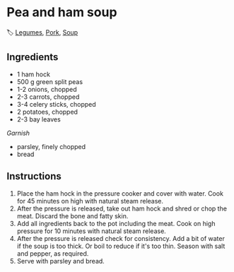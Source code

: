 # Pea and ham soup

🏷  [Legumes](../ingredients/legumes.md), [Pork](../ingredients/pork.md), [Soup](../tags/soup.md)

## Ingredients

- 1 ham hock
- 500 g green split peas
- 1-2 onions, chopped
- 2-3 carrots, chopped
- 3-4 celery sticks, chopped
- 2 potatoes, chopped
- 2-3 bay leaves

*Garnish*

- parsley, finely chopped
- bread

## Instructions

1. Place the ham hock in the pressure cooker and cover with water. Cook for 45 minutes on high with natural steam release.
2. After the pressure is released, take out ham hock and shred or chop the meat. Discard the bone and fatty skin.
3. Add all ingredients back to the pot including the meat. Cook on high pressure for 10 minutes with natural steam release.
4. After the pressure is released check for consistency. Add a bit of water if the soup is too thick. Or boil to reduce if it's too thin. Season with salt and pepper, as required.
5. Serve with parsley and bread.
